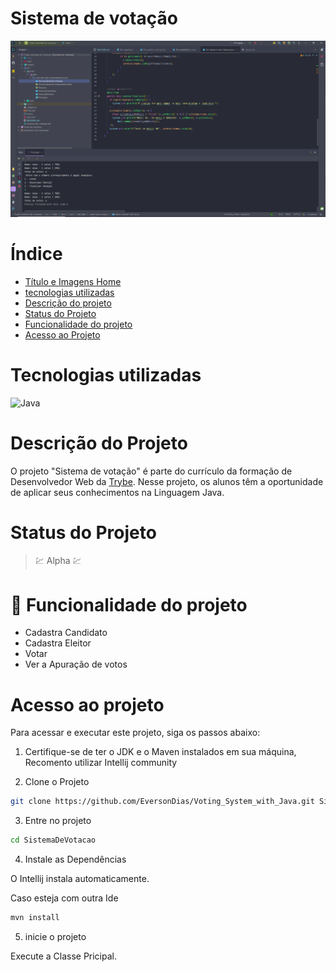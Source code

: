 # Sistema de votação

![Sistema de votação](readme/cardProject/main.png)

# Índice

* [Título e Imagens Home](#sistema-de-votação)
* [tecnologias utilizadas](#tecnologias-utilizadas)
* [Descrição do projeto](#descrição-do-projeto)
* [Status do Projeto](#status-do-projeto)
* [Funcionalidade do projeto](#🔨-funcionalidade-do-projeto)
* [Acesso ao Projeto](#acesso-ao-projeto)

# Tecnologias utilizadas

![Java](https://img.shields.io/badge/java-%23ED8B00.svg?style=for-the-badge&logo=openjdk&logoColor=white)

# Descrição do Projeto

O projeto "Sistema de votação" é parte do currículo da formação de Desenvolvedor Web da [Trybe](https://www.betrybe.com/). Nesse projeto, os alunos têm a oportunidade de aplicar seus conhecimentos na Linguagem Java. 

# Status do Projeto

> 💹 Alpha 💹

# 🔨 Funcionalidade do projeto

- Cadastra Candidato
- Cadastra Eleitor
- Votar
- Ver a Apuração de votos

# Acesso ao projeto

Para acessar e executar este projeto, siga os passos abaixo:

1. Certifique-se de ter o JDK e o Maven instalados em sua máquina, Recomento utilizar Intellij community

2. Clone o Projeto

```bash
git clone https://github.com/EversonDias/Voting_System_with_Java.git SistemaDeVotacao
```

3. Entre no projeto

```bash
cd SistemaDeVotacao
```

4. Instale as Dependências

O Intellij instala automaticamente.

Caso esteja com outra Ide

```bash
mvn install
```


5. inicie o projeto

Execute a Classe Pricipal.
